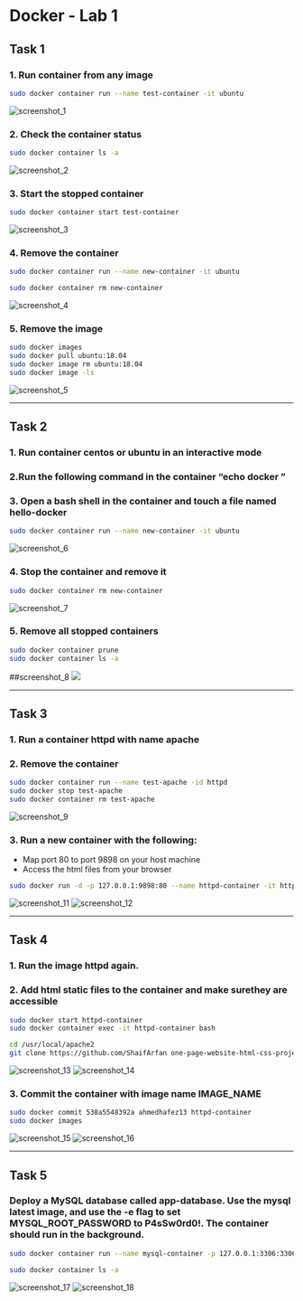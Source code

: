 # Docker - Lab 1

## Task 1

### 1. Run container from any image

```sh
sudo docker container run --name test-container -it ubuntu
```

![screenshot_1](screenshots/Screenshot_1.png)

### 2. Check the container status

```sh
sudo docker container ls -a
```

![screenshot_2](screenshots/Screenshot_2.png)

### 3. Start the stopped container

```sh
sudo docker container start test-container
```

![screenshot_3](screenshots/Screenshot_3.png)

### 4. Remove the container

```sh
sudo docker container run --name new-container -it ubuntu

sudo docker container rm new-container
```

![screenshot_4](screenshots/Screenshot_4.png)

### 5. Remove the image

```sh
sudo docker images
sudo docker pull ubuntu:18.04
sudo docker image rm ubuntu:18.04
sudo docker image -ls
```

![screenshot_5](screenshots/Screenshot_5.png)

---

## Task 2

### 1. Run container centos or ubuntu in an interactive mode

### 2.Run the following command in the container “echo docker ”

### 3. Open a bash shell in the container and touch a file named hello-docker

```sh
sudo docker container run --name new-container -it ubuntu
```

![screenshot_6](screenshots/Screenshot_6.png)

### 4. Stop the container and remove it

```sh
sudo docker container rm new-container
```

![screenshot_7](screenshots/Screenshot_7.png)

### 5. Remove all stopped containers

```sh
sudo docker container prune
sudo docker container ls -a
```

##screenshot_8 ![](screenshots/Screenshot_8.png)

---

## Task 3

### 1. Run a container httpd with name apache

### 2. Remove the container

```sh
sudo docker container run --name test-apache -id httpd
sudo docker stop test-apache
sudo docker container rm test-apache
```

![screenshot_9](screenshots/Screenshot_9.png)

### 3. Run a new container with the following:

- Map port 80 to port 9898 on your host machine
- Access the html files from your browser

```sh
sudo docker run -d -p 127.0.0.1:9898:80 --name httpd-container -it httpd
```

![screenshot_11](screenshots/Screenshot_11.png)
![screenshot_12](screenshots/Screenshot_12.png)

---

## Task 4

### 1. Run the image httpd again.

### 2. Add html static files to the container and make surethey are accessible

```sh
sudo docker start httpd-container
sudo docker container exec -it httpd-container bash

cd /usr/local/apache2
git clone https://github.com/ShaifArfan one-page-website-html-css-project.git htdocs
```

![screenshot_13](screenshots/Screenshot_13.png)
![screenshot_14](screenshots/Screenshot_14.png)

### 3. Commit the container with image name IMAGE_NAME

```sh
sudo docker commit 538a5548392a ahmedhafez13 httpd-container
sudo docker images
```

![screenshot_15](screenshots/Screenshot_15.png)
![screenshot_16](screenshots/Screenshot_16.png)

---

## Task 5

### Deploy a MySQL database called app-database. Use the mysql latest image, and use the -e flag to set MYSQL_ROOT_PASSWORD to P4sSw0rd0!. The container should run in the background.

```sh
sudo docker container run --name mysql-container -p 127.0.0.1:3306:3306 -e MYSQL_ROOT_PASSWORD=P4sSw0rd0! -id mysql

sudo docker container ls -a
```

![screenshot_17](screenshots/Screenshot_17.png)
![screenshot_18](screenshots/Screenshot_18.png)
